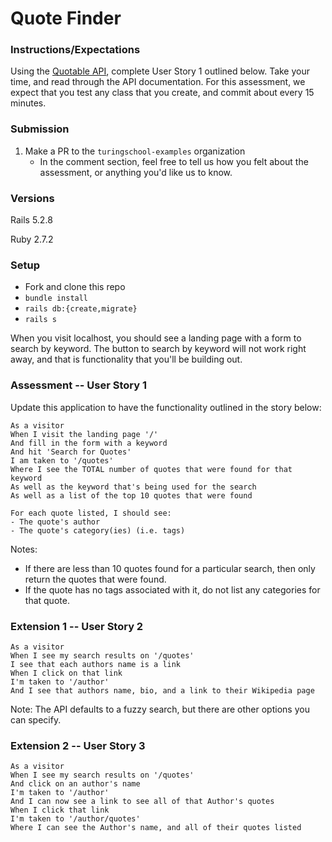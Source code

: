 # Quote Finder

### Instructions/Expectations

Using the [Quotable API](https://github.com/lukePeavey/quotable), complete User Story 1 outlined below. Take your time, and read through the API documentation. For this assessment, we expect that you test any class that you create, and commit about every 15 minutes. 

### Submission

1. Make a PR to the `turingschool-examples` organization
    - In the comment section, feel free to tell us how you felt about the assessment, or anything you'd like us to know.

### Versions

Rails 5.2.8

Ruby 2.7.2

### Setup

- Fork and clone this repo
- `bundle install`
- `rails db:{create,migrate}`
- `rails s`

When you visit localhost, you should see a landing page with a form to search by keyword. The button to search by keyword will not work right away, and that is functionality that you'll be building out. 


### Assessment -- User Story 1
Update this application to have the functionality outlined in the story below:

```
As a visitor
When I visit the landing page '/'
And fill in the form with a keyword 
And hit 'Search for Quotes'
I am taken to '/quotes'
Where I see the TOTAL number of quotes that were found for that keyword
As well as the keyword that's being used for the search
As well as a list of the top 10 quotes that were found

For each quote listed, I should see: 
- The quote's author
- The quote's category(ies) (i.e. tags)
```

Notes:
- If there are less than 10 quotes found for a particular search, then only return the quotes that were found. 
- If the quote has no tags associated with it, do not list any categories for that quote.


### Extension 1 -- User Story 2
```
As a visitor
When I see my search results on '/quotes'
I see that each authors name is a link
When I click on that link
I'm taken to '/author'
And I see that authors name, bio, and a link to their Wikipedia page
```
Note: The API defaults to a fuzzy search, but there are other options you can specify.

### Extension 2 -- User Story 3
```
As a visitor
When I see my search results on '/quotes'
And click on an author's name
I'm taken to '/author' 
And I can now see a link to see all of that Author's quotes
When I click that link
I'm taken to '/author/quotes'
Where I can see the Author's name, and all of their quotes listed
```

